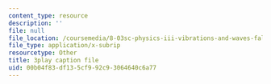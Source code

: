 ```yaml
---
content_type: resource
description: ''
file: null
file_location: /coursemedia/8-03sc-physics-iii-vibrations-and-waves-fall-2016/00b04f83df135cf992c93064640c6a77_0oUSmdQ-WaA.vtt
file_type: application/x-subrip
resourcetype: Other
title: 3play caption file
uid: 00b04f83-df13-5cf9-92c9-3064640c6a77
---
```

